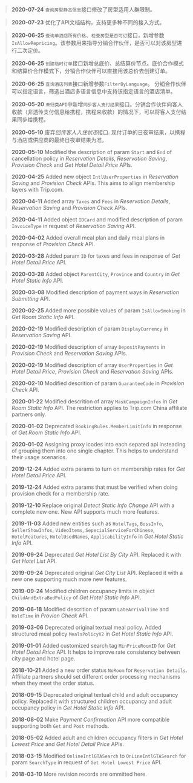 > **2020-07-24**
> `查询房型静态信息`接口修改了房型适用人群限制。

> **2020-07-23**
> 优化了API文档结构，支持更多种不同的接入方式。

> **2020-06-25**
> `查询单酒店所有价格`、`检查房型是否可订`接口，新增参数`IsAllowRepricing`。该参数用来指导分销合作伙伴，是否可以对该房型进行二次定价。

> **2020-06-25**
> `创建临时订单`接口新增总底价、总结算价节点。底价合作模式和结算价合作模式下，分销合作伙伴可以直接用该总价去创建订单。

> **2020-06-25**
> `查询酒店列表`接口新增参数`FilterByLanguage`。 分销合作伙伴可以指定语言，筛选出酒店多语言信息中支持该指定语言的酒店清单。

> **2020-05-20**
> `未归类API`中新增`同步客人支付结果`接口。分销合作伙伴向客人收款（非透传支付信息给携程，携程来收款）的情况下，可以将客人支付结果同步给携程。

> **2020-05-10**
> 废弃*回传客人入住状态*接口. 现付订单的日夜审结果，以携程与酒店或供应商的最终日夜审结果为准。

> **2020-05-10**
> Modified the description of param `Start` and `End` of cancellation policy in *Reservation Details*, *Reservation Saving*, *Provision Check* and *Get Hotel Detail Price* APIs.

> **2020-04-25**
> Added new object `IntlUserProperties` in *Reservation Saving* and *Provision Check* APIs. This aims to allign membership layers with Trip.com.

> **2020-04-11**
> Added array `Taxes` and `Fees` in *Reservation Details*, *Reservation Saving* and *Provision Check* APIs.

> **2020-04-11**
> Added object `IDCard` and modified description of param `InvoiceType` in request of *Reservation Saving* API.

> **2020-04-02**
> Added overall meal plan and daily meal plans in response of *Provision Check* API.

> **2020-03-28**
> Added param `ID` for taxes and fees in response of *Get Hotel Detail Price* API.

> **2020-03-28**
> Added object `ParentCity`, `Province` and `Country` in *Get Hotel Static Info* API.

> **2020-03-08**
> Modified description of payment ways in *Reservation Submitting* API.

> **2020-02-25**
> Added more possible values of param `IsAllowSmoking` in *Get Room Static Info* API.

> **2020-02-19**
> Modified description of param `DisplayCurrency` in *Reservation Saving* API.

> **2020-02-19**
> Modified description of array `DepositPayments` in *Provision Check* and *Reservation Saving* APIs.

> **2020-02-19**
> Modified description of array `UserProperties` in *Get Hotel Detail Price*, *Provision Check* and *Reservation Saving* APIs.

> **2020-02-10**
> Modified descrition of param `GuaranteeCode` in *Provision Check* API.

> **2020-01-22**
> Modified descrition of array `MaskCampaignInfos` in *Get Room Static Info* API. The restriction applies to Trip.com China affiliate partners only.

> **2020-01-02**
> Deprecated `BookingRules.MemberLimitInfo` in response of *Get Room Static Info* API.

> **2020-01-02**
> Assigning proxy icodes into each sepated api insteading of grouping them into one single chapter. This helps to understand their usage scenarios.

> **2019-12-24**
> Added extra params to turn on membership rates for *Get Hotel Detail Price* API.

> **2019-12-24**
> Added extra params that must be verified when doing provision check for a membership rate.

> **2019-12-10**
> Replace original *Detect Static Info Change* API with a complete new one. New API supports much more features.

> **2019-11-03**
> Added new entities such as `HotelTags`, `BossInfo`, `SellerShowInfos`, `VideoItems`, `SepecialServiceForChinese`, `HotelFeatures`, `HotelUsedNames`, `ApplicabilityInfo` in *Get Hotel Static Info* API.

> **2019-09-24**
> Deprecated *Get Hotel List By City* API. Replaced it with *Get Hotel List* API.

> **2019-09-24**
> Deprecated original *Get City List* API. Replaced it with a new one supporting much more new features.

> **2019-09-24**
> Modified children occupancy limits in object `ChildAndExtraBedPolicy` of *Get Hotel Static Info* API.

> **2019-06-18**
> Modified descrition of param `LateArrivalTime` and `HoldTime` in *Provion Check* API.

> **2019-03-06**
> Deprecated original textual meal policy. Added structured meal policy `MealsPolicyV2` in *Get Hotel Static Info* API.

> **2019-01-01**
> Added customized search tag `MinPriceRoomID` for *Get Hotel Detail Price* API. It helps to improve rate consistency between city page and hotel page.

> **2018-10-21**
> Added a new order status `NoRoom` for `Reservation Details`. Affiliate partners should set different order processing mechanisms when they meet the order status.

> **2018-09-15**
> Deprecated original textual child and adult occupancy policy. Replaced it with structured children occupancy and adult occupancy policy in *Get Hotel Static Info* API.

> **2018-08-02**
> Make *Payment Confirmation* API more compatible supporting both `Get` and `Post` methods.

> **2018-05-02**
> Added adult and children occupancy filters in *Get Hotel Lowest Price* and *Get Hotel Detail Price* APIs.

> **2018-03-15**
> Modified `OnlineIntlGTASearch` to `OnLineIntlGTASearch` for param `SearchType` in request of `Get Hotel Lowest Price` API.

> **2018-03-10**
> More revision records are ommitted here.
